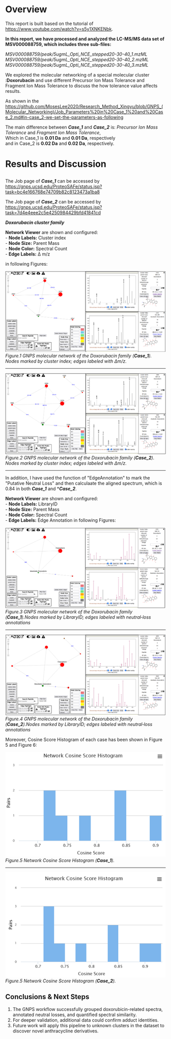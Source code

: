 # Overview<br>

This report is built based on the tutorial of https://www.youtube.com/watch?v=s5y1XNKENbk.

**In this report, we have processed and analyzed the LC-MS/MS data set of MSV000088759, which includes three sub-files:<br>**

*MSV000088759/peak/5ugmL_Opti_NCE_stepped20-30-40_1.mzML<br>
 MSV000088759/peak/5ugmL_Opti_NCE_stepped20-30-40_2.mzML<br>
 MSV000088759/peak/5ugmL_Opti_NCE_stepped20-30-40_3.mzML<br>*


We explored the molecular networking of a special molecular cluster :**Doxorubacin** and use different Precursor Ion Mass Tolerance 
and Fragment Ion Mass Tolerance to discuss the how tolerance value affects results.

As shown in the https://github.com/MosesLee2020/Research_Method_Xingyu/blob/GNPS_(Molecular_Networking)/Job_Parameters%20in%20Case_1%20and%20Case_2.md#in-case_2-we-set-the-parameters-as-following<br>

The main difference between ***Case_1*** and ***Case_2*** is: *Precursor Ion Mass Tolerance* and *Fragment Ion Mass Tolerance*,<br>
Which in Case_1 is **0.01 Da** and **0.01 Da**, respectively<br>
and in Case_2 is **0.02 Da** and **0.02 Da**, respectively.</p>

# Results and Discussion</p>

The Job page of ***Case_1*** can be accessed by  https://gnps.ucsd.edu/ProteoSAFe/status.jsp?task=bc4e166768e74709b82c8123473a1ba8 </p>
The Job page of ***Case_2*** can be accessed by  https://gnps.ucsd.edu/ProteoSAFe/status.jsp?task=7d4e4eee2c5e4250984429bfd41841cd </p>

***Doxorubacin cluster family</p>***

 **Network Viewer** are shown and configured:  
     - **Node Labels:** Cluster index  
     - **Node Size:** Parent Mass  
     - **Node Color:** Spectral Count  
     - **Edge Labels:** Δ m/z  </p>
 in following Figures:
</p>

![.](Figure/0.01Da_index.png)
*Figure.1 GNPS molecular network of the Doxorubacin family (***Case_1***). Nodes marked by cluster index; edges labeled with Δm/z.</p>*
_________________________________________
![.](Figure/0.02Da_index.png)
*Figure.2 GNPS molecular network of the Doxorubacin family (***Case_2***). Nodes marked by cluster index; edges labeled with Δm/z.</p>*
_________________________________________
In addition, I have used the function of "EdgeAnnotation" to mark the "Putative Neutral Loss" and then calculaate the aligned spectrum, which is 0.84 in both ***Case_1*** and ****Case_2***.</p>
**Network Viewer** are shown and configured:  
     - **Node Labels:** LibraryID  
     - **Node Size:** Parent Mass  
     - **Node Color:** Spectral Count  
     - **Edge Labels:** Edge Annotation
 in following Figures:

![.](Figure/0.01Da_ID.png)
*Figure.3 GNPS molecular network of the Doxorubacin family (***Case_1***).Nodes marked by LibraryID; edges labeled with neutral‐loss annotations </p>*
_________________________________________
![.](Figure/0.02Da_ID.png)
*Figure.4 GNPS molecular network of the Doxorubacin family (***Case_2***).Nodes marked by LibraryID; edges labeled with neutral‐loss annotations </p>*

Moreover, Cosine Score Histogram of each case has been shown in Figure 5 and Figure 6:</p>

![.](Figure/0.01Da_Cosine_Score.png)
*Figure.5 Network Cosine Score Histogram (***Case_1***). </p>*
_________________________________________
![.](Figure/0.02Da_Cosine_Score.png)
*Figure.5 Network Cosine Score Histogram (***Case_2***). </p>*

## Conclusions & Next Steps  
1. The GNPS workflow successfully grouped doxorubicin-related spectra, annotated neutral losses, and quantified spectral similarity.  
2. For deeper validation, additional  data could confirm adduct identities.  
3. Future work will apply this pipeline to unknown clusters in the dataset to discover novel anthracycline derivatives.
